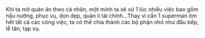 Khi ta mở quán ăn theo cá nhân, một mình ta sẽ xử 1 lúc nhiều việc bao gồm nấu nướng, phục vụ, dọn dẹp, quản lí tài chính...Thay vì cần 1 superman ôm hết tất cả các công việc, ta có thể chia thành các bộ phận nhỏ như đầu bếp, lễ tân, tạp vụ. 